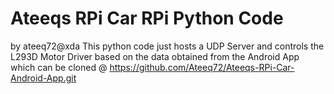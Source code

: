 # Ateeqs RPi Car RPi Python Code
by ateeq72@xda
This python code just hosts a UDP Server and controls the L293D Motor Driver based on the data 
obtained from the Android App which can be cloned @ https://github.com/Ateeq72/Ateeqs-RPi-Car-Android-App.git 
